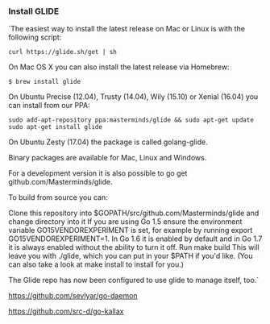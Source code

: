### Install GLIDE

`The easiest way to install the latest release on Mac or Linux is with the following script:

`curl https://glide.sh/get | sh`

On Mac OS X you can also install the latest release via Homebrew:

`$ brew install glide`

On Ubuntu Precise (12.04), Trusty (14.04), Wily (15.10) or Xenial (16.04) you can install from our PPA:

`sudo add-apt-repository ppa:masterminds/glide && sudo apt-get update`
`sudo apt-get install glide`

On Ubuntu Zesty (17.04) the package is called golang-glide.

Binary packages are available for Mac, Linux and Windows.

For a development version it is also possible to go get github.com/Masterminds/glide.

To build from source you can:

Clone this repository into $GOPATH/src/github.com/Masterminds/glide and change directory into it
If you are using Go 1.5 ensure the environment variable GO15VENDOREXPERIMENT is set, for example by running export GO15VENDOREXPERIMENT=1. In Go 1.6 it is enabled by default and in Go 1.7 it is always enabled without the ability to turn it off.
Run make build
This will leave you with ./glide, which you can put in your $PATH if you'd like. (You can also take a look at make install to install for you.)

The Glide repo has now been configured to use glide to manage itself, too.`


https://github.com/sevlyar/go-daemon

https://github.com/src-d/go-kallax